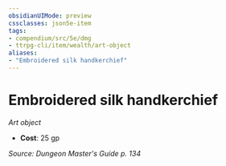 ```yaml
---
obsidianUIMode: preview
cssclasses: json5e-item
tags:
- compendium/src/5e/dmg
- ttrpg-cli/item/wealth/art-object
aliases: 
- "Embroidered silk handkerchief"
---
```

# Embroidered silk handkerchief
*Art object*  

- **Cost**: 25 gp

*Source: Dungeon Master's Guide p. 134*